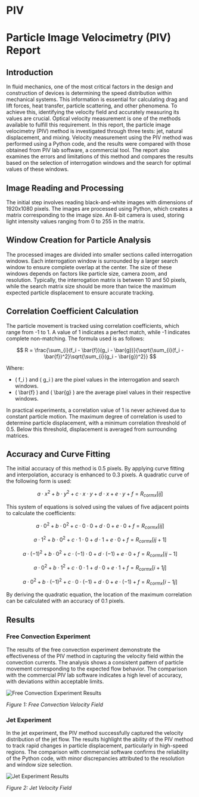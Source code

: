 # PIV

# Particle Image Velocimetry (PIV) Report

## Introduction

In fluid mechanics, one of the most critical factors in the design and construction of devices is determining the speed distribution within mechanical systems. This information is essential for calculating drag and lift forces, heat transfer, particle scattering, and other phenomena. To achieve this, identifying the velocity field and accurately measuring its values are crucial. Optical velocity measurement is one of the methods available to fulfill this requirement. In this report, the particle image velocimetry (PIV) method is investigated through three tests: jet, natural displacement, and mixing. Velocity measurement using the PIV method was performed using a Python code, and the results were compared with those obtained from PIV lab software, a commercial tool. The report also examines the errors and limitations of this method and compares the results based on the selection of interrogation windows and the search for optimal values of these windows.

## Image Reading and Processing

The initial step involves reading black-and-white images with dimensions of 1920x1080 pixels. The images are processed using Python, which creates a matrix corresponding to the image size. An 8-bit camera is used, storing light intensity values ranging from 0 to 255 in the matrix.

## Window Creation for Particle Analysis

The processed images are divided into smaller sections called interrogation windows. Each interrogation window is surrounded by a larger search window to ensure complete overlap at the center. The size of these windows depends on factors like particle size, camera zoom, and resolution. Typically, the interrogation matrix is between 10 and 50 pixels, while the search matrix size should be more than twice the maximum expected particle displacement to ensure accurate tracking.

## Correlation Coefficient Calculation

The particle movement is tracked using correlation coefficients, which range from -1 to 1. A value of 1 indicates a perfect match, while -1 indicates complete non-matching. The formula used is as follows:

$$
R = \frac{\sum_{i}(f_i - \bar{f})(g_i - \bar{g})}{\sqrt{\sum_{i}(f_i - \bar{f})^2}\sqrt{\sum_{i}(g_i - \bar{g})^2}}
$$

Where:
- \( f_i \) and \( g_i \) are the pixel values in the interrogation and search windows.
- \( \bar{f} \) and \( \bar{g} \) are the average pixel values in their respective windows.

In practical experiments, a correlation value of 1 is never achieved due to constant particle motion. The maximum degree of correlation is used to determine particle displacement, with a minimum correlation threshold of 0.5. Below this threshold, displacement is averaged from surrounding matrices.

## Accuracy and Curve Fitting

The initial accuracy of this method is 0.5 pixels. By applying curve fitting and interpolation, accuracy is enhanced to 0.3 pixels. A quadratic curve of the following form is used:

$$
a \cdot x^2 + b \cdot y^2 + c \cdot x \cdot y + d \cdot x + e \cdot y + f = R_{cormx}[ij]
$$

This system of equations is solved using the values of five adjacent points to calculate the coefficients:

$$  a \cdot 0^2 + b \cdot 0^2 + c \cdot 0 \cdot 0 + d \cdot 0 + e \cdot 0 + f = R_{cormx}[ij] $$

$$  a \cdot 1^2 + b \cdot 0^2 + c \cdot 1 \cdot 0 + d \cdot 1 + e \cdot 0 + f = R_{cormx}[ij+1] $$

$$  a \cdot (-1)^2 + b \cdot 0^2 + c \cdot (-1) \cdot 0 + d \cdot (-1) + e \cdot 0 + f = R_{cormx}[ij-1]$$

$$  a \cdot 0^2 + b \cdot 1^2 + c \cdot 0 \cdot 1 + d \cdot 0 + e \cdot 1 + f = R_{cormx}[i+1j] $$

$$  a \cdot 0^2 + b \cdot (-1)^2 + c \cdot 0 \cdot (-1) + d \cdot 0 + e \cdot (-1) + f = R_{cormx}[i-1j] $$ 

By deriving the quadratic equation, the location of the maximum correlation can be calculated with an accuracy of 0.1 pixels.

## Results

### Free Convection Experiment

The results of the free convection experiment demonstrate the effectiveness of the PIV method in capturing the velocity field within the convection currents. The analysis shows a consistent pattern of particle movement corresponding to the expected flow behavior. The comparison with the commercial PIV lab software indicates a high level of accuracy, with deviations within acceptable limits.

![Free Convection Experiment Results](assets/img/posts/projects/piv_1.png)

*Figure 1: Free Convection Velocity Field*

### Jet Experiment

In the jet experiment, the PIV method successfully captured the velocity distribution of the jet flow. The results highlight the ability of the PIV method to track rapid changes in particle displacement, particularly in high-speed regions. The comparison with commercial software confirms the reliability of the Python code, with minor discrepancies attributed to the resolution and window size selection.

![Jet Experiment Results](assets/img/posts/projects/piv_2.png)

*Figure 2: Jet Velocity Field*
